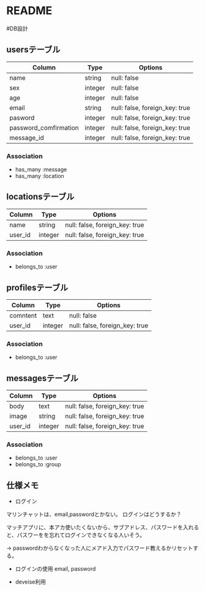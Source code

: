 # README

#DB設計

## usersテーブル

|Column|Type|Options|
|------|----|-------|
|name|string|null: false |
|sex|integer|null: false |
|age|integer|null: false |
|email|string|null: false, foreign_key: true|
|pasword|integer|null: false, foreign_key: true|
|password_comfirmation|integer|null: false, foreign_key: true|
|message_id|integer|null: false, foreign_key: true|

### Association
- has_many :message
- has_many :location

## locationsテーブル

|Column|Type|Options|
|------|----|-------|
|name|string|null: false, foreign_key: true|
|user_id|integer|null: false, foreign_key: true|

### Association
- belongs_to :user


## profilesテーブル

|Column|Type|Options|
|------|----|-------|
|comntent|text|null: false |
|user_id|integer|null: false, foreign_key: true|

### Association
- belongs_to :user


## messagesテーブル

|Column|Type|Options|
|------|----|-------|
|body|text|null: false, foreign_key: true|
|image|string|null: false, foreign_key: true|
|user_id|integer|null: false, foreign_key: true|

### Association
- belongs_to :user
- belongs_to :group




## 仕様メモ

- ログイン

マリンチャットは、email,passwordとかない。
ログインはどうするか？

マッチアプリに、本アカ使いたくないから、サブアドレス、パスワードを入れると、パスワーをを忘れてログインできなくなる人いそう。

→ 
passwordわからなくなった人にメアド入力でパスワード教えるかリセットする。

- ログインの使用
email,
password
 
- deveise利用



